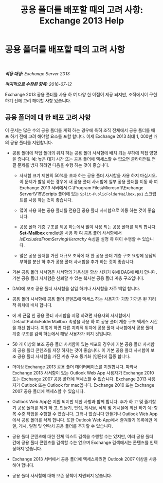 ﻿---
title: '공용 폴더를 배포할 때의 고려 사항: Exchange 2013 Help'
TOCTitle: 공용 폴더를 배포할 때의 고려 사항
ms:assetid: 2e416eed-b88f-45db-a482-1232fd2610fa
ms:mtpsurl: https://technet.microsoft.com/ko-kr/library/Dn957481(v=EXCHG.150)
ms:contentKeyID: 65012487
ms.date: 05/22/2018
mtps_version: v=EXCHG.150
ms.translationtype: MT
---

# 공용 폴더를 배포할 때의 고려 사항

 

_**적용 대상:** Exchange Server 2013_

_**마지막으로 수정된 항목:** 2016-07-12_

Exchange 2013 공용 폴더를 사용 하 여 다양 한 이점이 제공 되지만, 조직에서이 구현 하기 전에 고려 해야할 사항 있습니다.

## 공용 폴더에 대 한 배포 고려 사항

이 문서는 많은 수의 공용 폴더를 계획 하는 경우에 특히 조직 전체에서 공용 폴더를 배포 하기 전에 고려 해야할 요소를 포함 합니다. 이제 Exchange 2013 최대 1, 000만 개의 공용 폴더를 지원합니다.

  - 공용 폴더에 작업 폴더의 위치 하는 공용 폴더 사서함에 배치 되는 부하에 직접 영향을 줍니다. 예: 높은 대기 시간 또는 공용 폴더에 액세스할 수 없으면 클라이언트 연결 문제를 방지 하려면 다음을 수행 하는 것이 좋습니다.
    
      - 사서함 크기 제한의 50%를 초과 하는 공용 폴더 사서함을 사용 하지 마십시오. 이 문제가 발생 하는 경우에 새 공용 폴더 사서함에 일부 공용 폴더를 이동 하 여 Exchange 2013 서버에서 C:\\Program Files\\Microsoft\\Exchange Server\\V15\\Scripts 폴더에 있는 `Split-PublicFolderMailbox.ps1` 스크립트를 사용 하는 것이 좋습니다.
    
      - 많이 사용 하는 공용 폴더를 전용된 공용 폴더 사서함으로 이동 하는 것이 좋습니다.
    
      - 공용 폴더 계층 구조를 제공 하는에서 많이 사용 되는 공용 폴더를 제외 합니다. **Set-Mailbox** cmdlet을 사용 하 여 공용 폴더 사서함에서 *IsExcludedFromServingHierarchy* 속성을 설정 하 여이 수행할 수 있습니다.
    
      - 많은 공용 폴더를 가진 대규모 조직에 대 한 공용 폴더 계층 구조 요청에 응답의 부하를 분산 하 추가 공용 폴더 사서함을 추가 하는 것이 좋습니다.

  - 기본 공용 폴더 사서함은 사서함의 가용성을 향상 시키기 위해 DAG에 배치 합니다. 기본 공용 폴더 사서함은 신뢰할 수 있는 복사본 공용 폴더 계층 구조입니다.

  - DAG에 보조 공용 폴더 사서함을 삽입 하거나 사서함을 자주 백업 합니다.

  - 공용 폴더 사서함에 공용 폴더 콘텐츠에 액세스 하는 사용자가 가장 가까운 된 지리적 위치에 배치 합니다.

  - 에 게 근접 한 공용 폴더 사서함을 지정 하려면 사용자의 사서함에서 DefaultPublicFolderMailbox 속성을 사용 하 여 공용 폴더 계층 구조 액세스 시간을 개선 합니다. 이렇게 하면 다른 지리적 위치에 공용 폴더 사서함에서 공용 폴더 계층 구조를 검색 하는에서 해당 사용자가 되지 것입니다.

  - 50 개 이상의 보조 공용 폴더 사서함이 있는 배포의 경우에 기본 공용 폴더 사서함의 공용 폴더 콘텐츠를 저장 하지는 것이 좋습니다. 이 기본 공용 폴더 사서함이 보조 공용 폴더 사서함을 가진 계층 구조 동기화 (영문)에 집중 합니다.

  - 더이상 Exchange 2013 공용 폴더 데이터베이스를 지원합니다. 따라서 Exchange 2013 사서함이 있는 Outlook Web App 사용자가 Exchange 2010 또는 Exchange 2007 공용 폴더에 액세스할 수 없습니다. Exchange 2013 사용자가 Outlook 또는 Outlook for mac입니다. Exchange 2010 또는 Exchange 2007 공용 폴더에 액세스할 수 있습니다.

  - Outlook Web App은 지원 되지만 제한 사항과 함께 합니다. 추가 하 고 및 즐겨찾기 공용 폴더를 제거 하 고, 만들기, 편집, 게시물, 삭제 및 게시물에 회신 하기 예: 항목 수준 작업을 수행할 수 있습니다. 그러나 없습니다 만들거나 Outlook Web App에서 공용 폴더를 삭제 합니다. 또한 Outlook Web App에서 즐겨찾기 목록에만 메일, 게시, 일정 및 연락처 공용 폴더를 추가할 수 있습니다.

  - 공용 폴더 콘텐츠에 대한 전체 텍스트 검색을 수행할 수는 있지만, 여러 공용 폴더 간에 공용 폴더 콘텐츠를 검색할 수는 없으며 Exchange 검색에서는 콘텐츠를 인덱싱하지 않습니다.

  - Exchange 2013 서버에서 공용 폴더에 액세스하려면 Outlook 2007 이상을 사용해야 합니다.

  - 공용 폴더 사서함에 대해 보존 정책이 지원되지 않습니다.

